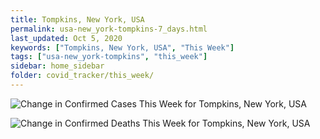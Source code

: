 ```yaml
---
title: Tompkins, New York, USA
permalink: usa-new_york-tompkins-7_days.html
last_updated: Oct 5, 2020
keywords: ["Tompkins, New York, USA", "This Week"]
tags: ["usa-new_york-tompkins", "this_week"]
sidebar: home_sidebar
folder: covid_tracker/this_week/
---
```


![Change in Confirmed Cases This Week for Tompkins, New York, USA](images/graphs/usa-new_york-tompkins-delta_confirmed-7_days_graph.png)

![Change in Confirmed Deaths This Week for Tompkins, New York, USA](images/graphs/usa-new_york-tompkins-delta_deaths-7_days_graph.png)
